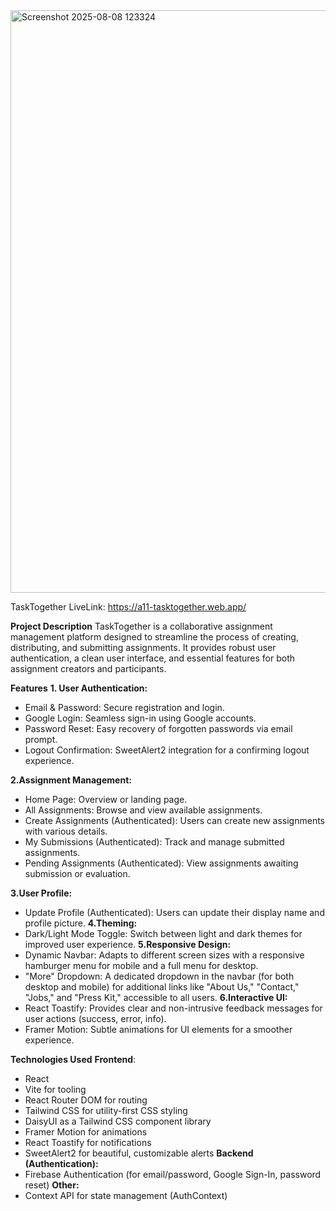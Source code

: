<img width="1919" height="932" alt="Screenshot 2025-08-08 123324" src="https://github.com/user-attachments/assets/da8e540c-362d-45de-a65e-f62628fda3e9" />

TaskTogether
LiveLink: https://a11-tasktogether.web.app/

**Project Description**
TaskTogether is a collaborative assignment management platform designed to streamline the process of creating, distributing, and submitting assignments. It provides robust user authentication, a clean user interface, and essential features for both assignment creators and participants.

**Features**
**1. User Authentication:**
- Email & Password: Secure registration and login.
- Google Login: Seamless sign-in using Google accounts.
- Password Reset: Easy recovery of forgotten passwords via email prompt.
- Logout Confirmation: SweetAlert2 integration for a confirming logout experience.

**2.Assignment Management:**
- Home Page: Overview or landing page.
- All Assignments: Browse and view available assignments.
- Create Assignments (Authenticated): Users can create new assignments with various details.
- My Submissions (Authenticated): Track and manage submitted assignments.
- Pending Assignments (Authenticated): View assignments awaiting submission or evaluation.

**3.User Profile:**
- Update Profile (Authenticated): Users can update their display name and profile picture.
**4.Theming:**
- Dark/Light Mode Toggle: Switch between light and dark themes for improved user experience.
**5.Responsive Design:**
- Dynamic Navbar: Adapts to different screen sizes with a responsive hamburger menu for mobile and a full menu for desktop.
- "More" Dropdown: A dedicated dropdown in the navbar (for both desktop and mobile) for additional links like "About Us," "Contact," "Jobs," and "Press Kit," accessible to all users.
**6.Interactive UI:**
- React Toastify: Provides clear and non-intrusive feedback messages for user actions (success, error, info).
- Framer Motion: Subtle animations for UI elements for a smoother experience.

**Technologies Used**
**Frontend**:
- React
- Vite for tooling
- React Router DOM for routing
- Tailwind CSS for utility-first CSS styling
- DaisyUI as a Tailwind CSS component library
- Framer Motion for animations
- React Toastify for notifications
- SweetAlert2 for beautiful, customizable alerts
**Backend (Authentication):**
- Firebase Authentication (for email/password, Google Sign-In, password reset)
**Other:**
- Context API for state management (AuthContext)
